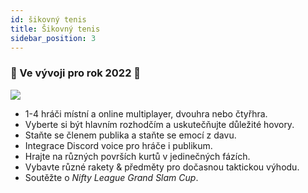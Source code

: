 ```yaml
---
id: šikovný tenis
title: Šikovný tenis
sidebar_position: 3
---
```


### 🚧 Ve vývoji pro rok 2022 🚧

![](/img/NiftyTennis.jpeg)

- 1-4 hráči místní a online multiplayer, dvouhra nebo čtyřhra.
- Vyberte si být hlavním rozhodčím a uskutečňujte důležité hovory.
- Staňte se členem publika a staňte se emocí z davu.
- Integrace Discord voice pro hráče i publikum.
- Hrajte na různých površích kurtů v jedinečných fázích.
- Vybavte různé rakety & předměty pro dočasnou taktickou výhodu.
- Soutěžte o _Nifty League Grand Slam Cup_.
